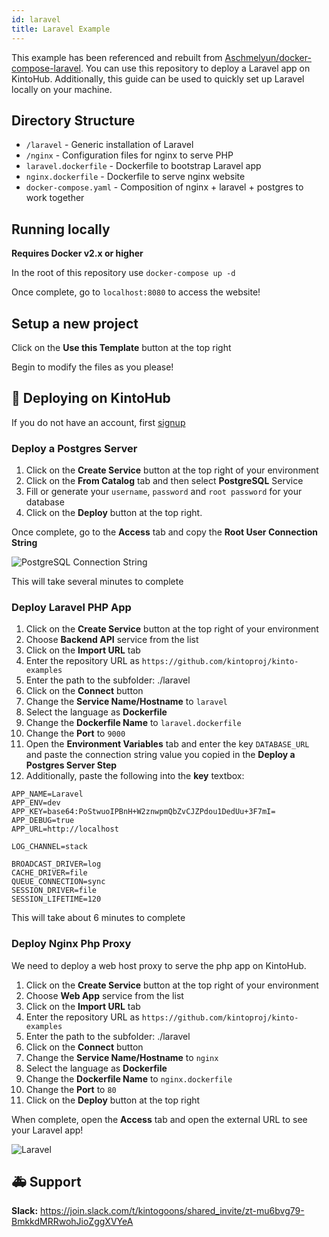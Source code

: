 ```yaml
---
id: laravel
title: Laravel Example
---
```


This example has been referenced and rebuilt from [Aschmelyun/docker-compose-laravel](https://github.com/aschmelyun/docker-compose-laravel).
You can use this repository to deploy a Laravel app on KintoHub.
Additionally, this guide can be used to quickly set up Laravel locally on your machine.

## Directory Structure

- `/laravel` - Generic installation of Laravel
- `/nginx` - Configuration files for nginx to serve PHP
- `laravel.dockerfile` - Dockerfile to bootstrap Laravel app
- `nginx.dockerfile` - Dockerfile to serve nginx website
- `docker-compose.yaml` - Composition of nginx + laravel + postgres to work together

## Running locally

**Requires Docker v2.x or higher**

In the root of this repository use `docker-compose up -d`

Once complete, go to `localhost:8080` to access the website!

## Setup a new project

Click on the **Use this Template** button at the top right

Begin to modify the files as you please!

## :rocket: Deploying on KintoHub

If you do not have an account, first [signup](https://www.kintohub.com)

### Deploy a Postgres Server

1. Click on the **Create Service** button at the top right of your environment
2. Click on the **From Catalog** tab and then select **PostgreSQL** Service
3. Fill or generate your `username`, `password` and `root password` for your database
4. Click on the **Deploy** button at the top right.

Once complete, go to the **Access** tab and copy the **Root User Connection String**

![PostgreSQL Connection String](/img/examples/laravel/postgres-connection-string.png)

This will take several minutes to complete

### Deploy Laravel PHP App

1. Click on the **Create Service** button at the top right of your environment
2. Choose **Backend API** service from the list
3. Click on the **Import URL** tab
4. Enter the repository URL as `https://github.com/kintoproj/kinto-examples`
5. Enter the path to the subfolder: ./laravel
6. Click on the **Connect** button
7. Change the **Service Name/Hostname** to `laravel`
8. Select the language as **Dockerfile**
9. Change the **Dockerfile Name** to `laravel.dockerfile`
10. Change the **Port** to `9000`
11. Open the **Environment Variables** tab and enter the key `DATABASE_URL` and paste the connection string value you copied in the **Deploy a Postgres Server Step**
12. Additionally, paste the following into the **key** textbox:

```
APP_NAME=Laravel
APP_ENV=dev
APP_KEY=base64:PoStwuoIPBnH+W2znwpmQbZvCJZPdou1DedUu+3F7mI=
APP_DEBUG=true
APP_URL=http://localhost

LOG_CHANNEL=stack

BROADCAST_DRIVER=log
CACHE_DRIVER=file
QUEUE_CONNECTION=sync
SESSION_DRIVER=file
SESSION_LIFETIME=120
```

This will take about 6 minutes to complete

### Deploy Nginx Php Proxy

We need to deploy a web host proxy to serve the php app on KintoHub.

1. Click on the **Create Service** button at the top right of your environment
2. Choose **Web App** service from the list
3. Click on the **Import URL** tab
4. Enter the repository URL as `https://github.com/kintoproj/kinto-examples`
5. Enter the path to the subfolder: ./laravel
6. Click on the **Connect** button
7. Change the **Service Name/Hostname** to `nginx`
8. Select the language as **Dockerfile**
9. Change the **Dockerfile Name** to `nginx.dockerfile`
10. Change the **Port** to `80`
11. Click on the **Deploy** button at the top right

When complete, open the **Access** tab and open the external URL to see your Laravel app!

![Laravel](/img/features/laravel.png)

## :ambulance: Support

**Slack:** https://join.slack.com/t/kintogoons/shared_invite/zt-mu6bvg79-BmkkdMRRwohJioZggXVYeA
